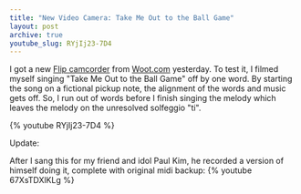 ```yaml
---
title: "New Video Camera: Take Me Out to the Ball Game"
layout: post
archive: true
youtube_slug: RYjIj23-7D4
---
```


I got a new <a href="http://www.theflip.com/products_flip_ultra.shtml">Flip camcorder</a> from <a href="http://www.woot.com/">Woot.com</a> yesterday. To test it, I filmed myself singing "Take Me Out to the Ball Game" off by one word. By starting the song on a fictional pickup note, the alignment of the words and music gets off. So, I run out of words before I finish singing the melody which leaves the melody on the unresolved solfeggio "ti". 

{% youtube RYjIj23-7D4 %}

Update:

After I sang this for my friend and idol Paul Kim, he  recorded a version of himself doing it, complete with original midi backup:
{% youtube 67XsTDXlKLg %}

